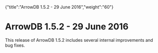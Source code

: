 {"title":"ArrowDB 1.5.2 - 29 June 2016","weight":"60"} 

# ArrowDB 1.5.2 - 29 June 2016

This release of ArrowDB 1.5.2 includes several internal improvements and bug fixes.